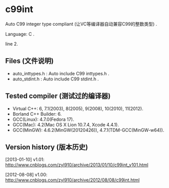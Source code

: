 c99int
======

Auto C99 integer type compliant (让VC等编译器自动兼容C99的整数类型) .

Language: C .

line 2.


## Files (文件说明)

* auto_inttypes.h : Auto include C99 inttypes.h .
* auto_stdint.h : Auto include C99 stdint.h .


## Tested compiler (测试过的编译器)

* Virtual C++: 6, 7.1(2003), 8(2005), 9(2008), 10(2010), 11(2012).
* Borland C++ Builder: 6.
* GCC(Linux): 4.7.0(Fedora 17).
* GCC(Mac): 4.2(Mac OS X Lion 10.7.4, Xcode 4.4.1).
* GCC(MinGW): 4.6.2(MinGW(20120426)), 4.7.1(TDM-GCC(MinGW-w64)).


## Version history (版本历史)

[2013-01-10] v1.01: http://www.cnblogs.com/zyl910/archive/2013/01/10/c99int_v101.html

[2012-08-08] v1.00: http://www.cnblogs.com/zyl910/archive/2012/08/08/c99int.html
